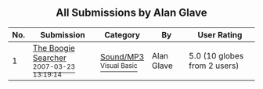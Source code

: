 ﻿<div align="center">

## All Submissions by Alan Glave

</div>

No.  | Submission | Category | By   | User Rating
---- | ---------- | -------- | ---- | -----------
1 | [The Boogie Searcher<br /><sup>2007-03-23 13:19:14</sup>](https://github.com/Planet-Source-Code/alan-glave-the-boogie-searcher__1-69032) | [Sound/MP3<br /><sup>Visual Basic</sup>](../ByCategory/sound-mp3__1-45.md) | Alan Glave | 5.0 (10 globes from 2 users)
